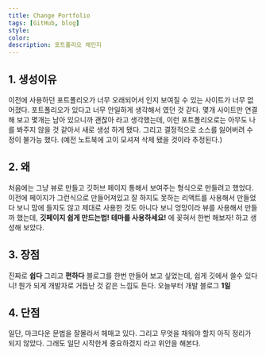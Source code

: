 ```yaml
---
title: Change Portfolio
tags: [GitHub, blog]
style: 
color: 
description: 포트폴리오 체인지 
---
```


## 1. 생성이유
이전에 사용하던 포트폴리오가 너무 오래되어서 인지 보여질 수 있는 사이트가 너무 없어졌다. 포트폴리오가 있다고 너무 안일하게 생각해서 였던 것 갇다. 몇개 사이트만 연결해 보고 몇개는 남아 있으니까 괜찮아 라고 생각했는데, 이런 포트폴리오로는 아무도 나를 봐주지 않을 것 같아서 새로 생성 하게 됐다. 그리고 결정적으로 소스를 잃어버려 수정이 불가능 했다. (예전 노트북에 고이 모셔져 삭제 됐을 것이라 추정된다.)

## 2. 왜
처음에는 그냥 뷰로 만들고 깃허브 페이지 통해서 보여주는 형식으로 만들려고 했었다. 이전에 페이지가 그런식으로 만들어져있고 잘 하지도 못하는 리액트를 사용해서 만들었다 보니 맘에 들지도 않고 제대로 사용한 것도 아니다 보니 엉망이라 뷰를 사용해서 만들까 했는데, **깃페이지 쉽게 만드는법! 테마를 사용하세요!** 에 꽂혀서 한번 해보자! 하고 생성해 보았다.

## 3. 장점
진짜로 **쉽다** 그리고 **편하다** 블로그를 한번 만들어 보고 싶었는데, 쉽게 깃에서 쓸수 있다니! 뭔가 되게 개발자로 거듭난 것 같은 느낌도 든다. 오늘부터 개발 블로그 **1일**

## 4. 단점
일단, 마크다운 문법을 잘몰라서 헤매고 있다. 그리고 무엇을 채워야 할지 아직 정리가 되지 않았다. 그래도 일단 시작한게 중요하겠지 라고 위안을 해본다.

